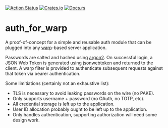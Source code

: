 [![Action Status](https://github.com/swiftcoder/auth_for_warp/workflows/Continuous%20integration/badge.svg)](https://github.com/swiftcoder/auth_for_warp/actions)
[![Crates.io](https://img.shields.io/crates/v/auth_for_warp.svg)](https://crates.io/crates/auth_for_warp)
[![Docs.rs](https://docs.rs/auth_for_warp/badge.svg)](https://docs.rs/auth_for_warp)

# auth_for_warp

A proof-of-concept for a simple and reusable auth module that can be plugged into any [warp](https://crates.io/crates/warp)-based server application.

Passwords are salted and hashed using [argon2](https://crates.io/crates/argon2). On successful login, a JSON Web Token is generated using [jsonwebtoken](https://crates.io/crates/jsonwebtoken) and returned to the client. A warp filter is provided to authenticate subsequent requests against that token via bearer authentication.

Some limitiations (certainly not an exhaustive list):
- TLS is necessary to avoid leaking passwords on the wire (no PAKE).
- Only supports username + password (no OAuth, no TOTP, etc).
- All credential storage is left up to the application.
- User ID allocation probably ought to be left up to the application.
- Only handles authentication, supporting authorization will need some design work.
